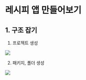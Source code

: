 
# 레시피 앱 만들어보기

## 1. 구조 잡기

1. 프로젝트 생성

![](https://i.imgur.com/4yegJAP.png)


2. 패키지, 폴더 생성

![](https://i.imgur.com/FZqQsml.png)


